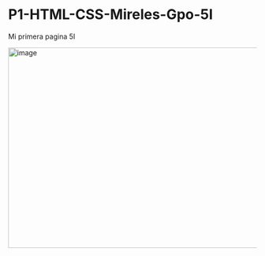 # P1-HTML-CSS-Mireles-Gpo-5I
Mi primera pagina 5I

<img width="1920" height="406" alt="image" src="https://github.com/user-attachments/assets/f4867b9b-d584-47de-899c-f954720b470a" />

